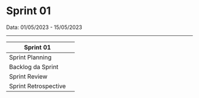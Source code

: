 # Sprint 01
Data: 01/05/2023 - 15/05/2023

----------------------------------------------------------------

|Sprint 01||
|---------------|-----------------------|
|Sprint Planning| |
|Backlog da Sprint| |
|Sprint Review| |
|Sprint Retrospective| |


